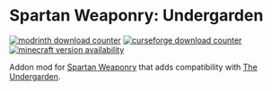 # Spartan Weaponry: Undergarden
[![modrinth download counter](https://img.shields.io/modrinth/dt/spartan-weaponry-undergarden?color=00AF5C&logo=modrinth)](https://modrinth.com/mod/spartan-weaponry-undergarden)
[![curseforge download counter](https://cf.way2muchnoise.eu/full_1067620.svg)](https://www.curseforge.com/minecraft/mc-mods/spartan-weaponry-undergarden)
[![minecraft version availability](https://cf.way2muchnoise.eu/versions/1067620_all.svg)](https://www.curseforge.com/minecraft/mc-mods/spartan-weaponry-undergarden)

Addon mod for [Spartan Weaponry](https://github.com/ObliviousSpartan/SpartanWeaponry) that adds compatibility with [The Undergarden](https://github.com/quek04/undergarden).